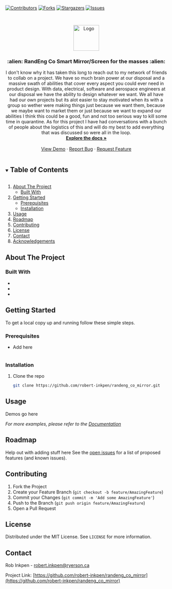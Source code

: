 <!--
*** Thanks for checking out the Best-README-Template. If you have a suggestion
*** that would make this better, please fork the repo and create a pull request
*** or simply open an issue with the tag "enhancement".
*** Thanks again! Now go create something AMAZING! :D
***
***
***
*** To avoid retyping too much info. Do a search and replace for the following:
*** robert-inkpen, randeng_co_mirror, twitter_handle, email, project_title, project_description
-->



<!-- PROJECT SHIELDS -->
<!--
*** I'm using markdown "reference style" links for readability.
*** Reference links are enclosed in brackets [ ] instead of parentheses ( ).
*** See the bottom of this document for the declaration of the reference variables
*** for contributors-url, forks-url, etc. This is an optional, concise syntax you may use.
*** https://www.markdownguide.org/basic-syntax/#reference-style-links
-->

[![Contributors][contributors-shield]][contributors-url]
[![Forks][forks-shield]][forks-url]
[![Stargazers][stars-shield]][stars-url]
[![Issues][issues-shield]][issues-url]

<!-- PROJECT LOGO -->
<br />
<p align="center">
  <a href="https://github.com/robert-inkpen/randeng_co_mirror">
    <img src="images/Open-source-hardware-logo.svg.svg" alt="Logo" width="80" height="80">
  </a>

  <h3 align="center">:alien: RandEng Co Smart Mirror/Screen for the masses :alien:</h3>

  <p align="center">
    I don't know why it has taken this long to reach out to my network of friends to collab on a project. We have so much brain power at our disposal and a massive 
    swath of abilities that cover every aspect you could ever need in product design. With data, electrical, software and aerospace engineers at our disposal we have the ability to design whatever we want. We all have had our own projects but its alot easier to stay motivated when its with a group so wether were making things just because we want them, because we maybe want to market them or just because we want to expand our abilities I think this could be a good, fun and not too serious way to kill some time in quarantine. As for this project I have had conversations with a bunch of people about the logistics of this and will do my best to add everything that was discussed so were all in the loop. 
    <br />
    <a href="https://github.com/robert-inkpen/randeng_co_mirror"><strong>Explore the docs »</strong></a>
    <br />
    <br />
    <a href="https://github.com/robert-inkpen/randeng_co_mirror">View Demo</a>
    ·
    <a href="https://github.com/robert-inkpen/randeng_co_mirror/issues">Report Bug</a>
    ·
    <a href="https://github.com/robert-inkpen/randeng_co_mirror/issues">Request Feature</a>
  </p>
</p>



<!-- TABLE OF CONTENTS -->
<details open="open">
  <summary><h2 style="display: inline-block">Table of Contents</h2></summary>
  <ol>
    <li>
      <a href="#about-the-project">About The Project</a>
      <ul>
        <li><a href="#built-with">Built With</a></li>
      </ul>
    </li>
    <li>
      <a href="#getting-started">Getting Started</a>
      <ul>
        <li><a href="#prerequisites">Prerequisites</a></li>
        <li><a href="#installation">Installation</a></li>
      </ul>
    </li>
    <li><a href="#usage">Usage</a></li>
    <li><a href="#roadmap">Roadmap</a></li>
    <li><a href="#contributing">Contributing</a></li>
    <li><a href="#license">License</a></li>
    <li><a href="#contact">Contact</a></li>
    <li><a href="#acknowledgements">Acknowledgements</a></li>
  </ol>
</details>



<!-- ABOUT THE PROJECT -->
## About The Project

<!-- [![Product Name Screen Shot][product-screenshot]](https://example.com) -->


### Built With

* []()
* []()
* []()



<!-- GETTING STARTED -->
## Getting Started

To get a local copy up and running follow these simple steps.

### Prerequisites


* Add here
  ```sh
  
  ```

### Installation

1. Clone the repo
   ```sh
   git clone https://github.com/robert-inkpen/randeng_co_mirror.git
   ```


<!-- USAGE EXAMPLES -->
## Usage

Demos go here

_For more examples, please refer to the [Documentation](https://example.com)_



<!-- ROADMAP -->
## Roadmap
Help out with adding stuff here 
See the [open issues](https://github.com/robert-inkpen/randeng_co_mirror/issues) for a list of proposed features (and known issues).



<!-- CONTRIBUTING -->
## Contributing


1. Fork the Project
2. Create your Feature Branch (`git checkout -b feature/AmazingFeature`)
3. Commit your Changes (`git commit -m 'Add some AmazingFeature'`)
4. Push to the Branch (`git push origin feature/AmazingFeature`)
5. Open a Pull Request



<!-- LICENSE -->
## License

Distributed under the MIT License. See `LICENSE` for more information.



<!-- CONTACT -->
## Contact

Rob Inkpen - robert.inkpen@ryerson.ca

Project Link: [https://github.com/robert-inkpen/randeng_co_mirror](https://github.com/robert-inkpen/randeng_co_mirror)



<!-- ACKNOWLEDGEMENTS
## Acknowledgements

* []()
* []()
* []() -->





<!-- MARKDOWN LINKS & IMAGES -->
<!-- https://www.markdownguide.org/basic-syntax/#reference-style-links -->
[contributors-shield]: https://img.shields.io/github/contributors/robert-inkpen/randeng_co_mirror.svg?style=for-the-badge
[contributors-url]: https://github.com/robert-inkpen/randeng_co_mirror/graphs/contributors
[forks-shield]: https://img.shields.io/github/forks/robert-inkpen/randeng_co_mirror.svg?style=for-the-badge
[forks-url]: https://github.com/robert-inkpen/randeng_co_mirror/network/members
[stars-shield]: https://img.shields.io/github/stars/robert-inkpen/randeng_co_mirror.svg?style=for-the-badge
[stars-url]: https://github.com/robert-inkpen/randeng_co_mirror/stargazers
[issues-shield]: https://img.shields.io/github/issues/robert-inkpen/randeng_co_mirror.svg?style=for-the-badge
[issues-url]: https://github.com/robert-inkpen/randeng_co_mirror/issues
